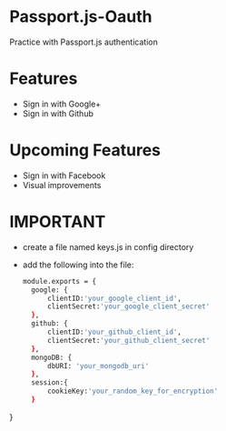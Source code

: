 # Passport.js-Oauth
Practice with Passport.js authentication

# Features
- Sign in with Google+
- Sign in with Github

# Upcoming Features
- Sign in with Facebook
- Visual improvements


# IMPORTANT
- create a file named keys.js in config directory
- add the following into the file:

  ```sh
  module.exports = {
    google: {
        clientID:'your_google_client_id',
        clientSecret:'your_google_client_secret'
    },
    github: {
        clientID:'your_github_client_id',
        clientSecret:'your_github_client_secret'
    },
    mongoDB: {
        dbURI: 'your_mongodb_uri'
    },
    session:{
        cookieKey:'your_random_key_for_encryption'
    }
}
  ```
